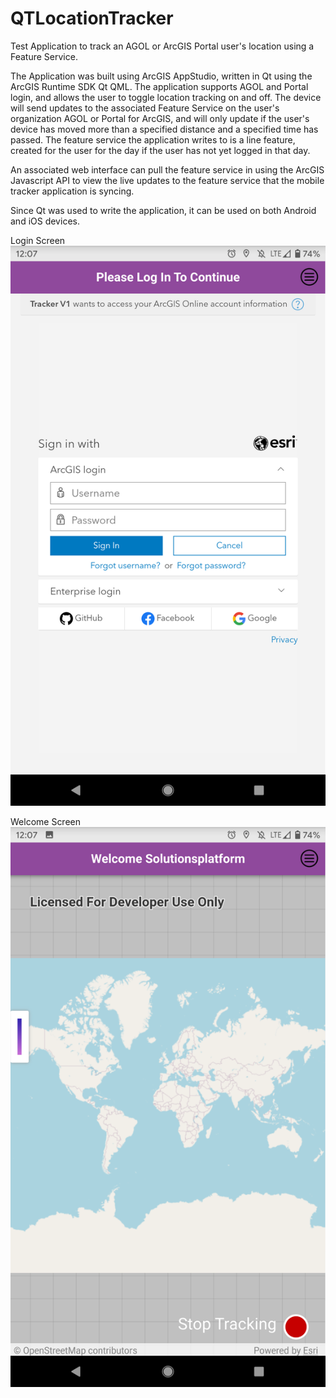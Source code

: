 # QTLocationTracker
Test Application to track an AGOL or ArcGIS Portal user's location using a Feature Service.

The Application was built using ArcGIS AppStudio, written in Qt using the ArcGIS Runtime SDK Qt QML.  The application supports AGOL and Portal login, and allows the user to toggle location tracking on and off.  The device will send updates to the associated Feature Service on the user's organization AGOL or Portal for ArcGIS, and will only update if the user's device has moved more than a specified distance and a specified time has passed.  The feature service the application writes to is a line feature, created for the user for the day if the user has not yet logged in that day. 

An associated web interface can pull the feature service in using the ArcGIS Javascript API to view the live updates to the feature service that the mobile tracker application is syncing.

Since Qt was used to write the application, it can be used on both Android and iOS devices.

Login Screen
![Login](https://github.com/tghays/QTLocationTracker/blob/master/login.png)

Welcome Screen
![Welcome](https://github.com/tghays/QTLocationTracker/blob/master/welcome.png)
